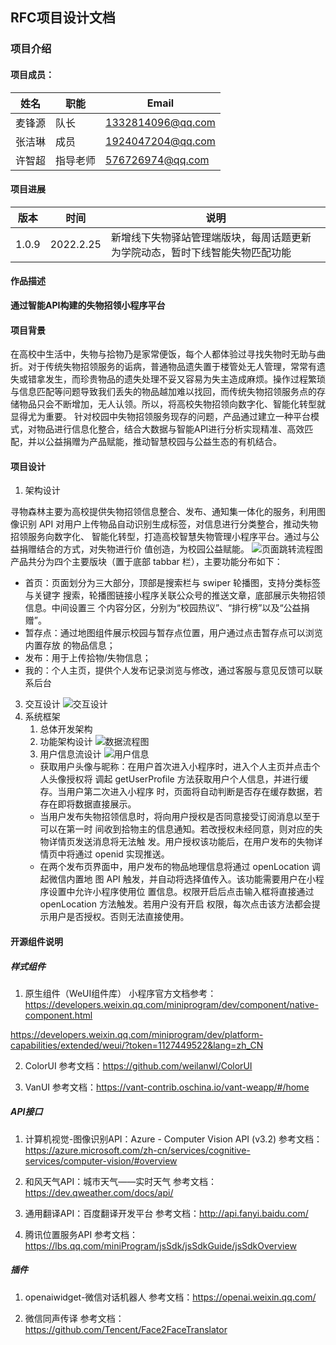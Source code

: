 ## RFC项目设计文档
### 项目介绍
#### 项目成员：

| 姓名 | 职能 | Email |
|---|---|---|
| 麦锋源 | 队长 | 1332814096@qq.com |
| 张洁琳 | 成员 | 1924047204@qq.com |
| 许智超 | 指导老师 | 576726974@qq.com |

#### 项目进展

| 版本 | 时间 | 说明 |
|---|---|---|
| 1.0.9 | 2022.2.25 | 新增线下失物驿站管理端版块，每周话题更新为学院动态，暂时下线智能失物匹配功能 |

#### 作品描述
**通过智能API构建的失物招领小程序平台**

#### 项目背景
在高校中生活中，失物与拾物乃是家常便饭，每个人都体验过寻找失物时无助与曲折。对于传统失物招领服务的诟病，普通物品遗失置于楼管处无人管理，常常有遗失或错拿发生，而珍贵物品的遗失处理不妥又容易为失主造成麻烦。操作过程繁琐与信息匹配等问题导致我们丢失的物品越加难以找回，而传统失物招领服务点的存储物品只会不断增加，无人认领。所以，将高校失物招领向数字化、智能化转型就显得尤为重要。
针对校园中失物招领服务现存的问题，产品通过建立一种平台模式，对物品进行信息化整合，结合大数据与智能API进行分析实现精准、高效匹配，并以公益捐赠为产品赋能，推动智慧校园与公益生态的有机结合。

#### 项目设计
1. 架构设计

寻物森林主要为高校提供失物招领信息整合、发布、通知集一体化的服务，利用图像识别
API 对用户上传物品自动识别生成标签，对信息进行分类整合，推动失物招领服务向数字化、
智能化转型，打造高校智慧失物管理小程序平台。通过与公益捐赠结合的方式，对失物进行价
值创造，为校园公益赋能。
![页面跳转流程图](https://golf.lucaszy.com/%E9%A1%B5%E9%9D%A2%E8%B7%B3%E8%BD%AC%E6%B5%81%E7%A8%8B%E5%9B%BE3.png)
产品共分为四个主要版块（置于底部 tabbar 栏），主要功能分布如下：
- 首页：页面划分为三大部分，顶部是搜索栏与 swiper 轮播图，支持分类标签与关键字
搜索，轮播图链接小程序关联公众号的推送文章，底部展示失物招领信息。中间设置三
个内容分区，分别为“校园热议”、“排行榜”以及“公益捐赠”。
- 暂存点：通过地图组件展示校园与暂存点位置，用户通过点击暂存点可以浏览内置存放
的物品信息；
- 发布：用于上传拾物/失物信息；
- 我的：个人主页，提供个人发布记录浏览与修改，通过客服与意见反馈可以联系后台
3. 交互设计
![交互设计](https://golf.lucaszy.com/%E4%BD%9C%E5%93%81%E5%B1%95%E7%A4%BA.jpg)
4. 系统框架
	1. 总体开发架构
	2. 功能架构设计
	![数据流程图](https://golf.lucaszy.com/%E6%95%B0%E6%8D%AE%E6%B5%81%E7%A8%8B%E5%9B%BE3.png)
	3. 用户信息流设计
	![用户信息](https://golf.lucaszy.com/%E4%BA%91%E6%95%B0%E6%8D%AE%E5%AD%98%E5%82%A8%E4%B8%8E%E4%BC%A0%E9%80%923.png)
	- 获取用户头像与昵称：在用户首次进入小程序时，进入个人主页并点击个人头像授权将
调起 getUserProfile 方法获取用户个人信息，并进行缓存。当用户第二次进入小程序
时，页面将自动判断是否存在缓存数据，若存在即将数据直接展示。
	- 当用户发布失物招领信息时，将向用户授权是否同意接受订阅消息以至于可以在第一时
间收到拾物主的信息通知。若改授权未经同意，则对应的失物详情页发送消息将无法触
发。用户授权该功能后，在用户发布的失物详情页中将通过 openid 实现推送。
	- 在两个发布页界面中，用户发布的物品地理信息将通过 openLocation 调起微信内置地
图 API 触发，并自动将选择值传入。该功能需要用户在小程序设置中允许小程序使用位
置信息。权限开启后点击输入框将直接通过 openLocation 方法触发。若用户没有开启
权限，每次点击该方法都会提示用户是否授权。否则无法直接使用。

#### 开源组件说明
##### 样式组件
1. 原生组件（WeUI组件库）
小程序官方文档参考：https://developers.weixin.qq.com/miniprogram/dev/component/native-component.html

https://developers.weixin.qq.com/miniprogram/dev/platform-capabilities/extended/weui/?token=1127449522&lang=zh_CN

2. ColorUI
参考文档：https://github.com/weilanwl/ColorUI

3. VanUI
参考文档：https://vant-contrib.oschina.io/vant-weapp/#/home

##### API接口
1. 计算机视觉-图像识别API：Azure - Computer Vision API (v3.2)
参考文档：https://azure.microsoft.com/zh-cn/services/cognitive-services/computer-vision/#overview

2. 和风天气API：城市天气——实时天气
参考文档：https://dev.qweather.com/docs/api/

3. 通用翻译API：百度翻译开发平台
参考文档：http://api.fanyi.baidu.com/

4. 腾讯位置服务API
参考文档：https://lbs.qq.com/miniProgram/jsSdk/jsSdkGuide/jsSdkOverview

##### 插件
1. openaiwidget-微信对话机器人
参考文档：https://openai.weixin.qq.com/

2. 微信同声传译
参考文档：https://github.com/Tencent/Face2FaceTranslator